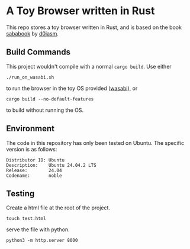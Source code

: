 # A Toy Browser written in Rust
This repo stores a toy browser written in Rust, and is based on the book [sababook](https://github.com/d0iasm/sababook) by [d0iasm](https://github.com/d0iasm).

## Build Commands
This project wouldn't compile with a normal `cargo build`. Use either

```shell
./run_on_wasabi.sh
```
to run the browser in the toy OS provided ([wasabi](https://github.com/hikalium/wasabi)), or

```shell
cargo build --no-default-features
```
to build without running the OS.

## Environment
The code in this repository has only been tested on Ubuntu. The specific version is as follows:

```shell
Distributor ID: Ubuntu
Description:    Ubuntu 24.04.2 LTS
Release:        24.04
Codename:       noble
```

## Testing
Create a html file at the root of the project.
```shell
touch test.html
```
serve the file with python.
```shell
python3 -m http.server 8000
```
